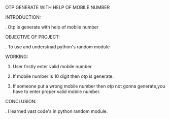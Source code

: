 OTP GENERATE WITH HELP OF MOBILE NUMBER

INTRODUCTION:

. Otp is generate with help of mobile number

OBJECTIVE OF PROJECT:

. To use and understnad python's random module

WORKING:

1. User firstly enter valid mobile number.

2. If mobile number is 10 digit then otp is generate.

3. If someone put a wrong mobile number then otp not gonna generate,you have to enter proper valid mobile number.

CONCLUSION:

. I learned vast code's in python random module.
​

